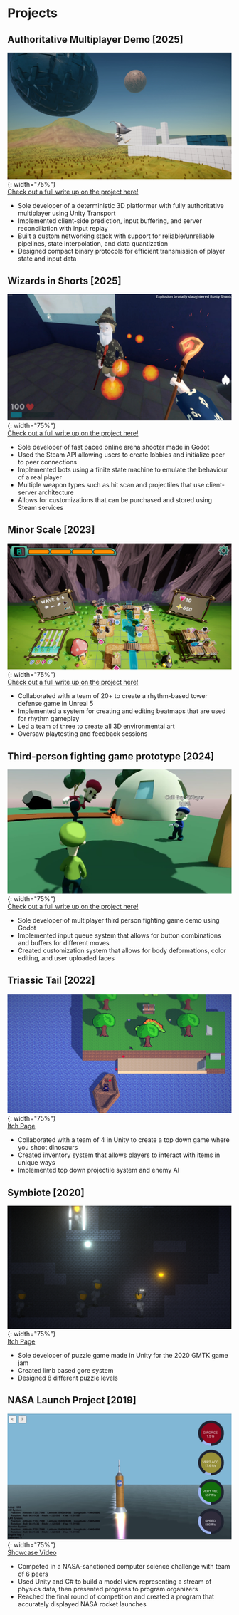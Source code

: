 # Projects

## Authoritative Multiplayer Demo [2025]
![wizShorts1](/assets/serverThumb.png){: width="75%"}\
[Check out a full write up on the project here!](/server)
- Sole developer of a deterministic 3D platformer with fully authoritative multiplayer using Unity Transport
- Implemented client-side prediction, input buffering, and server reconciliation with input replay
- Built a custom networking stack with support for reliable/unreliable pipelines, state interpolation, and data quantization
- Designed compact binary protocols for efficient transmission of player state and input data

## Wizards in Shorts [2025]
![wizShorts1](/assets/wizShorts1.jpg){: width="75%"}\
[Check out a full write up on the project here!](/wizards)
- Sole developer of fast paced online arena shooter made in Godot
- Used the Steam API allowing users to create lobbies and initialize peer to peer connections
- Implemented bots using a finite state machine to emulate the behaviour of a real player
- Multiple weapon types such as hit scan and projectiles that use client-server architecture
- Allows for customizations that can be purchased and stored using Steam services

## Minor Scale [2023]
![minorScreenshot](/assets/minorScale.jpg){: width="75%"}\
[Check out a full write up on the project here!](/minorScale)
- Collaborated with a team of 20+ to create a rhythm-based tower defense game in Unreal 5
- Implemented a system for creating and editing beatmaps that are used for rhythm gameplay
- Led a team of three to create all 3D environmental art
- Oversaw playtesting and feedback sessions

## Third-person fighting game prototype [2024]
![smashScreenshot](/assets/smash.png){: width="75%"}\
[Check out a full write up on the project here!](/smash)
- Sole developer of multiplayer third person fighting game demo using Godot
- Implemented input queue system that allows for button combinations and buffers for different moves
- Created customization system that allows for body deformations, color editing, and user uploaded faces

## Triassic Tail [2022]
![dino](/assets/dino.png){: width="75%"}\
[Itch Page](https://lordscruff.itch.io/a-triassic-tail)
- Collaborated with a team of 4 in Unity to create a top down game where you shoot dinosaurs
- Created inventory system that allows players to interact with items in unique ways
- Implemented top down projectile system and enemy AI

## Symbiote [2020]
![parasite](/assets/parasite.png){: width="75%"}\
[Itch Page](https://businesspenguin.itch.io/symbiote)
- Sole developer of puzzle game made in Unity for the 2020 GMTK game jam
- Created limb based gore system
- Designed 8 different puzzle levels

## NASA Launch Project [2019] 
![nasa](/assets/nasa.png){: width="75%"}\
[Showcase Video](https://youtu.be/8GcGP9FnduM)
- Competed in a NASA-sanctioned computer science challenge with team of 6 peers 
- Used Unity and C# to build a model view representing a stream of physics data, then presented progress to program organizers
- Reached the final round of competition and created a program that accurately displayed NASA rocket launches